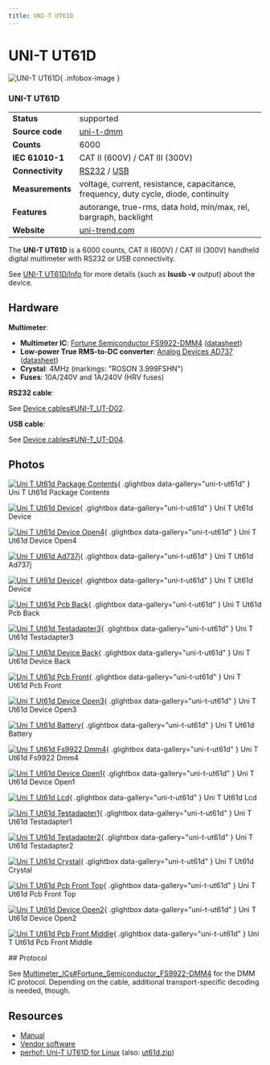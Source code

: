 ```yaml
---
title: UNI-T UT61D
---
```


# UNI-T UT61D

<div class="infobox" markdown>

![UNI-T UT61D](./img/Uni-t_ut61d_package_contents.jpg){ .infobox-image }

### UNI-T UT61D

| | |
|---|---|
| **Status** | supported |
| **Source code** | [uni-t-dmm](https://github.com/OpenTraceLab/OpenTraceCapture/tree/main/src/hardware/uni-t-dmm) |
| **Counts** | 6000 |
| **IEC 61010-1** | CAT II (600V) / CAT III (300V) |
| **Connectivity** | [RS232](https://sigrok.org/wiki/Device_cables#UNI-T_UT-D02) / [USB](https://sigrok.org/wiki/Device_cables#UNI-T_UT-D04) |
| **Measurements** | voltage, current, resistance, capacitance, frequency, duty cycle, diode, continuity |
| **Features** | autorange, true-rms, data hold, min/max, rel, bargraph, backlight |
| **Website** | [uni-trend.com](http://www.uni-trend.com/UT61D.html) |

</div>

The **UNI-T UT61D** is a 6000 counts, CAT II (600V) / CAT III (300V) handheld digital multimeter with RS232 or USB connectivity.

See [UNI-T UT61D/Info](https://sigrok.org/wiki/UNI-T_UT61D/Info) for more details (such as **lsusb -v** output) about the device.

## Hardware

**Multimeter**:

- **Multimeter IC**: [Fortune Semiconductor FS9922-DMM4](https://sigrok.org/wiki/Multimeter_ICs#Fortune_Semiconductor_FS9922-DMM4) ([datasheet](http://www.ic-fortune.com/upload/Download/FS9922-DMM4-DS-11_EN.pdf))
- **Low-power True RMS-to-DC converter**: [Analog Devices AD737](http://www.analog.com/en/special-linear-functions/rms-to-dc-converters/ad737/products/product.html) ([datasheet](http://www.analog.com/static/imported-files/data_sheets/AD737.pdf))
- **Crystal**: 4MHz (markings: "ROSON 3.999FSHN")
- **Fuses**: 10A/240V and 1A/240V (HRV fuses)

**RS232 cable**:

See [Device cables#UNI-T_UT-D02](https://sigrok.org/wiki/Device_cables#UNI-T_UT-D02).

**USB cable**:

See [Device cables#UNI-T_UT-D04](https://sigrok.org/wiki/Device_cables#UNI-T_UT-D04).

## Photos

<div class="photo-grid" markdown>

[![Uni T Ut61d Package Contents](./img/Uni-t_ut61d_package_contents.jpg)](./img/Uni-t_ut61d_package_contents.jpg "Uni T Ut61d Package Contents"){ .glightbox data-gallery="uni-t-ut61d" }
<span class="caption">Uni T Ut61d Package Contents</span>

[![Uni T Ut61d Device](./img/Uni_t_ut61d_device.jpg)](./img/Uni_t_ut61d_device.png "Uni T Ut61d Device"){ .glightbox data-gallery="uni-t-ut61d" }
<span class="caption">Uni T Ut61d Device</span>

[![Uni T Ut61d Device Open4](./img/Uni-t_ut61d_device_open4.jpg)](./img/Uni-t_ut61d_device_open4.jpg "Uni T Ut61d Device Open4"){ .glightbox data-gallery="uni-t-ut61d" }
<span class="caption">Uni T Ut61d Device Open4</span>

[![Uni T Ut61d Ad737j](./img/Uni-t_ut61d_ad737j.jpg)](./img/Uni-t_ut61d_ad737j.jpg "Uni T Ut61d Ad737j"){ .glightbox data-gallery="uni-t-ut61d" }
<span class="caption">Uni T Ut61d Ad737j</span>

[![Uni T Ut61d Device](./img/Uni_t_ut61d_device.jpg)](./img/Uni_t_ut61d_device.jpg "Uni T Ut61d Device"){ .glightbox data-gallery="uni-t-ut61d" }
<span class="caption">Uni T Ut61d Device</span>

[![Uni T Ut61d Pcb Back](./img/Uni-t_ut61d_pcb_back.jpg)](./img/Uni-t_ut61d_pcb_back.jpg "Uni T Ut61d Pcb Back"){ .glightbox data-gallery="uni-t-ut61d" }
<span class="caption">Uni T Ut61d Pcb Back</span>

[![Uni T Ut61d Testadapter3](./img/Uni-t_ut61d_testadapter3.jpg)](./img/Uni-t_ut61d_testadapter3.jpg "Uni T Ut61d Testadapter3"){ .glightbox data-gallery="uni-t-ut61d" }
<span class="caption">Uni T Ut61d Testadapter3</span>

[![Uni T Ut61d Device Back](./img/Uni-t_ut61d_device_back.jpg)](./img/Uni-t_ut61d_device_back.jpg "Uni T Ut61d Device Back"){ .glightbox data-gallery="uni-t-ut61d" }
<span class="caption">Uni T Ut61d Device Back</span>

[![Uni T Ut61d Pcb Front](./img/Uni-t_ut61d_pcb_front.jpg)](./img/Uni-t_ut61d_pcb_front.jpg "Uni T Ut61d Pcb Front"){ .glightbox data-gallery="uni-t-ut61d" }
<span class="caption">Uni T Ut61d Pcb Front</span>

[![Uni T Ut61d Device Open3](./img/Uni-t_ut61d_device_open3.jpg)](./img/Uni-t_ut61d_device_open3.jpg "Uni T Ut61d Device Open3"){ .glightbox data-gallery="uni-t-ut61d" }
<span class="caption">Uni T Ut61d Device Open3</span>

[![Uni T Ut61d Battery](./img/Uni-t_ut61d_battery.jpg)](./img/Uni-t_ut61d_battery.jpg "Uni T Ut61d Battery"){ .glightbox data-gallery="uni-t-ut61d" }
<span class="caption">Uni T Ut61d Battery</span>

[![Uni T Ut61d Fs9922 Dmm4](./img/Uni-t_ut61d_fs9922-dmm4.jpg)](./img/Uni-t_ut61d_fs9922-dmm4.jpg "Uni T Ut61d Fs9922 Dmm4"){ .glightbox data-gallery="uni-t-ut61d" }
<span class="caption">Uni T Ut61d Fs9922 Dmm4</span>

[![Uni T Ut61d Device Open1](./img/Uni-t_ut61d_device_open1.jpg)](./img/Uni-t_ut61d_device_open1.jpg "Uni T Ut61d Device Open1"){ .glightbox data-gallery="uni-t-ut61d" }
<span class="caption">Uni T Ut61d Device Open1</span>

[![Uni T Ut61d Lcd](./img/Uni-t_ut61d_lcd.jpg)](./img/Uni-t_ut61d_lcd.jpg "Uni T Ut61d Lcd"){ .glightbox data-gallery="uni-t-ut61d" }
<span class="caption">Uni T Ut61d Lcd</span>

[![Uni T Ut61d Testadapter1](./img/Uni-t_ut61d_testadapter1.jpg)](./img/Uni-t_ut61d_testadapter1.jpg "Uni T Ut61d Testadapter1"){ .glightbox data-gallery="uni-t-ut61d" }
<span class="caption">Uni T Ut61d Testadapter1</span>

[![Uni T Ut61d Testadapter2](./img/Uni-t_ut61d_testadapter2.jpg)](./img/Uni-t_ut61d_testadapter2.jpg "Uni T Ut61d Testadapter2"){ .glightbox data-gallery="uni-t-ut61d" }
<span class="caption">Uni T Ut61d Testadapter2</span>

[![Uni T Ut61d Crystal](./img/Uni-t_ut61d_crystal.jpg)](./img/Uni-t_ut61d_crystal.jpg "Uni T Ut61d Crystal"){ .glightbox data-gallery="uni-t-ut61d" }
<span class="caption">Uni T Ut61d Crystal</span>

[![Uni T Ut61d Pcb Front Top](./img/Uni-t_ut61d_pcb_front_top.jpg)](./img/Uni-t_ut61d_pcb_front_top.jpg "Uni T Ut61d Pcb Front Top"){ .glightbox data-gallery="uni-t-ut61d" }
<span class="caption">Uni T Ut61d Pcb Front Top</span>

[![Uni T Ut61d Device Open2](./img/Uni-t_ut61d_device_open2.jpg)](./img/Uni-t_ut61d_device_open2.jpg "Uni T Ut61d Device Open2"){ .glightbox data-gallery="uni-t-ut61d" }
<span class="caption">Uni T Ut61d Device Open2</span>

[![Uni T Ut61d Pcb Front Middle](./img/Uni-t_ut61d_pcb_front_middle.jpg)](./img/Uni-t_ut61d_pcb_front_middle.jpg "Uni T Ut61d Pcb Front Middle"){ .glightbox data-gallery="uni-t-ut61d" }
<span class="caption">Uni T Ut61d Pcb Front Middle</span>

</div>
## Protocol

See [Multimeter_ICs#Fortune_Semiconductor_FS9922-DMM4](https://sigrok.org/wiki/Multimeter_ICs#Fortune_Semiconductor_FS9922-DMM4) for the DMM IC protocol. Depending on the cable, additional transport-specific decoding is needed, though.

## Resources
- [Manual](http://www.uni-trend.com/manual2/UT61English.pdf)
- [Vendor software](http://www.uni-trend.com/Web%20site/DMM%20Software/UT61D%20setup.exe)
- [perhof: Uni-T UT61D for Linux](https://perhof.wordpress.com/category/computing/linux/) (also: [ut61d.zip](http://dl.dropbox.com/u/20603229/published/ut61d.zip))


